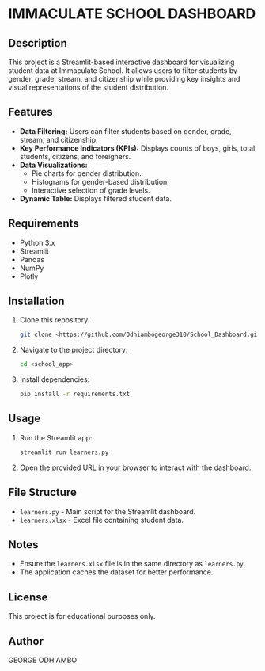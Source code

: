 # IMMACULATE SCHOOL DASHBOARD

## Description

This project is a Streamlit-based interactive dashboard for visualizing student data at Immaculate School. It allows users to filter students by gender, grade, stream, and citizenship while providing key insights and visual representations of the student distribution.

## Features

- **Data Filtering:** Users can filter students based on gender, grade, stream, and citizenship.
- **Key Performance Indicators (KPIs):** Displays counts of boys, girls, total students, citizens, and foreigners.
- **Data Visualizations:**
  - Pie charts for gender distribution.
  - Histograms for gender-based distribution.
  - Interactive selection of grade levels.
- **Dynamic Table:** Displays filtered student data.

## Requirements

- Python 3.x
- Streamlit
- Pandas
- NumPy
- Plotly

## Installation

1. Clone this repository:
   ```bash
   git clone <https://github.com/Odhiambogeorge310/School_Dashboard.git>
   ```
2. Navigate to the project directory:
   ```bash
   cd <school_app>
   ```
3. Install dependencies:
   ```bash
   pip install -r requirements.txt
   ```

## Usage

1. Run the Streamlit app:
   ```bash
   streamlit run learners.py
   ```
2. Open the provided URL in your browser to interact with the dashboard.

## File Structure

- `learners.py` - Main script for the Streamlit dashboard.
- `learners.xlsx` - Excel file containing student data.

## Notes

- Ensure the `learners.xlsx` file is in the same directory as `learners.py`.
- The application caches the dataset for better performance.

## License

This project is for educational purposes only.

## Author

GEORGE ODHIAMBO


